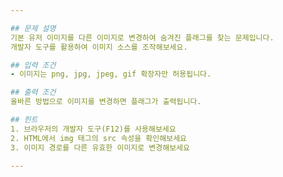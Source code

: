 ```yaml
---

## 문제 설명
기본 유저 이미지를 다른 이미지로 변경하여 숨겨진 플래그를 찾는 문제입니다.
개발자 도구를 활용하여 이미지 소스를 조작해보세요.

## 입력 조건
- 이미지는 png, jpg, jpeg, gif 확장자만 허용됩니다.

## 출력 조건
올바른 방법으로 이미지를 변경하면 플래그가 출력됩니다.

## 힌트
1. 브라우저의 개발자 도구(F12)를 사용해보세요
2. HTML에서 img 태그의 src 속성을 확인해보세요
3. 이미지 경로를 다른 유효한 이미지로 변경해보세요

---
```

